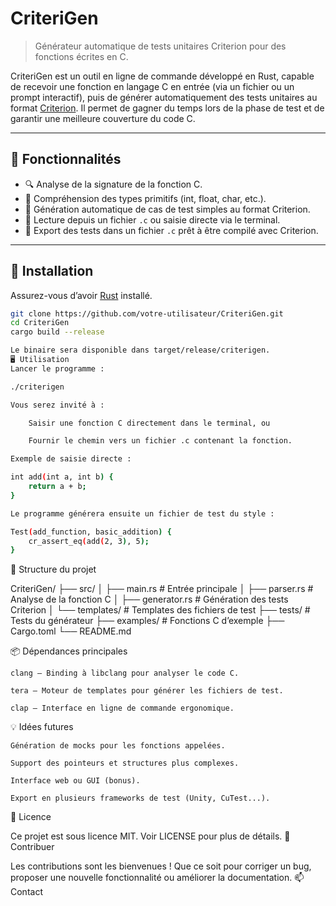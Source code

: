 # CriteriGen

> Générateur automatique de tests unitaires Criterion pour des fonctions écrites en C.

CriteriGen est un outil en ligne de commande développé en Rust, capable de recevoir une fonction en langage C en entrée (via un fichier ou un prompt interactif), puis de générer automatiquement des tests unitaires au format [Criterion](https://github.com/Snaipe/Criterion). Il permet de gagner du temps lors de la phase de test et de garantir une meilleure couverture du code C.

---

## 🚀 Fonctionnalités

- 🔍 Analyse de la signature de la fonction C.
- 🧠 Compréhension des types primitifs (int, float, char, etc.).
- 🧪 Génération automatique de cas de test simples au format Criterion.
- 📂 Lecture depuis un fichier `.c` ou saisie directe via le terminal.
- 📄 Export des tests dans un fichier `.c` prêt à être compilé avec Criterion.

---

## 🔧 Installation

Assurez-vous d’avoir [Rust](https://www.rust-lang.org/tools/install) installé.

```bash
git clone https://github.com/votre-utilisateur/CriteriGen.git
cd CriteriGen
cargo build --release

Le binaire sera disponible dans target/release/criterigen.
🖥️ Utilisation
Lancer le programme :

./criterigen

Vous serez invité à :

    Saisir une fonction C directement dans le terminal, ou

    Fournir le chemin vers un fichier .c contenant la fonction.

Exemple de saisie directe :

int add(int a, int b) {
    return a + b;
}

Le programme générera ensuite un fichier de test du style :

Test(add_function, basic_addition) {
    cr_assert_eq(add(2, 3), 5);
}
```

📁 Structure du projet

CriteriGen/
├── src/
│   ├── main.rs         # Entrée principale
│   ├── parser.rs       # Analyse de la fonction C
│   ├── generator.rs    # Génération des tests Criterion
│   └── templates/      # Templates des fichiers de test
├── tests/              # Tests du générateur
├── examples/           # Fonctions C d’exemple
├── Cargo.toml
└── README.md

📦 Dépendances principales

    clang – Binding à libclang pour analyser le code C.

    tera – Moteur de templates pour générer les fichiers de test.

    clap – Interface en ligne de commande ergonomique.

💡 Idées futures

    Génération de mocks pour les fonctions appelées.

    Support des pointeurs et structures plus complexes.

    Interface web ou GUI (bonus).

    Export en plusieurs frameworks de test (Unity, CuTest...).

📝 Licence

Ce projet est sous licence MIT. Voir LICENSE pour plus de détails.
🙌 Contribuer

Les contributions sont les bienvenues ! Que ce soit pour corriger un bug, proposer une nouvelle fonctionnalité ou améliorer la documentation.
📫 Contact
